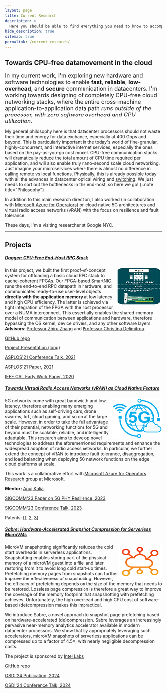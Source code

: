 ```yaml
---
layout: page
title: Current Research
description: >
  Here you should be able to find everything you need to know to accomplish the most common tasks when blogging with Hydejack.
hide_description: true
sitemap: true
permalink: /current_research/
---
```


## Towards CPU-free datamovement in the cloud

<font size="4">  In my current work, I'm exploring new hardware and software technologies to enable <strong>fast</strong>, <strong>reliable</strong>, <strong>low-overhead</strong>, and <strong>secure</strong> communication in datacenters. I'm working towards designing of completely CPU-free cloud networking stacks, where the entire cross-machine application-to-application data path <em>runs outside of the processor, with zero software overhead and CPU utilization</em>. </font>

My general philosophy here is that datacenter processors should not waste their time and energy for data exchange, especially at 400 Gbps and beyond. This is particularly important in the today's world of fine-granular, highly-concurrent, and interactive internet services, especially the ones based on the pay-as-you-go cost model. CPU-free communication stacks will dramatically reduce the total amount of CPU time required per application, and will also enable truly nano-second scale cloud networking. Just imagine your microservices where there is almost no difference in calling remote vs local functions. Physically, this is already possible today with all the advances in datacenter optical wiring and <a href="https://www.microsoft.com/en-us/research/project/sirius/" title="MSRC">switching</a>. We just needs to sort out the bottlenecks in the end-host, so here we go!
{:.note title="Philosophy"}

In addition to this main research direction, I also worked (in collaboration with <a href="https://www.microsoft.com/en-us/research/group/azure-for-operators-afo-research/" title="MSRC">Microsoft Azure for Operators</a>) on cloud native 5G architectures and virtual radio access networks (vRAN) with the focus on resilience and fault tolerance.

These days, I'm a visiting researcher at Google NYC.

---

## Projects

##### <ins>Dagger: CPU-Free End-Host RPC Stack</ins>

<img src="../assets/img/dagger_nic.png" width="150" height="120" style="float:right" padding-top=10px />

In this project, we built the first proof-of-concept system for offloading a basic cloud RPC stack to cache-coherent FPGAs. Our FPGA-based SmartNIC runs the end-to-end RPC datapath in hardware, and communicates ready-to-use user-level objects **directly with the application memory** at low latency and high CPU efficiency. The latter is achieved via tight integration of the FPGA with the host processor over a NUMA interconnect. This essentially enables the shared-memory model of communication between applications and hardware, therefore bypassing the OS kernel, device drivers, and any other software layers. **Advisors**: <a href="https://www.csl.cornell.edu/~zhiruz/" title="Cornell">Professor Zhiru Zhang</a> and <a href="https://www.csl.cornell.edu/~delimitrou/" title="Cornell">Professor Christina Delimitrou</a>.

<a href="https://github.com/barabanshek/Dagger" title="MSRC">GitHub repo</a>

<a href="https://github.com/barabanshek/Dagger/blob/master/resources/Dagger_Slides.pdf" title="MSRC">Project Presentation (long)</a>

<a href="https://www.youtube.com/watch?v=ONnR6Mg6t4E" title="MSRC">ASPLOS'21 Conference Talk, 2021</a>

<a href="https://dl.acm.org/doi/abs/10.1145/3445814.3446696" title="MSRC">ASPLOS'21 Paper, 2021</a>

<a href="https://ieeexplore.ieee.org/document/9180035/" title="MSRC">IEEE CAL Early Work Paper, 2020</a>


##### <ins>Towards Virtual Radio Access Networks (vRAN) as Cloud Native Feature</ins>

<img src="../assets/img/5g.png" width="160" height="130" style="float:right" padding-top=2px />

5G networks come with great bandwidth and low latency, therefore enabling many emerging applications such as self-driving cars, drone swarms, IoT, cloud gaming, and so on at the large scale. However, in order to take the full advantage of their potential, networking functions for 5G and beyond must be scalable, reliable, and intelligently adaptable. This research aims to develop novel technologies to address the aforementioned requirements and enhance the widespread adoption of radio access networks. In particular, we further extend the concept of vRAN to introduce fault tolerance, disaggregation, and load balancing when deploying 5G network functions on the edge cloud platforms at scale.

This work is a collaborative effort with <a href="https://www.microsoft.com/en-us/research/group/azure-for-operators-afo-research/" title="MSRC">Microsoft Azure for Operators Research</a> group at Microsoft.

**Mentor:** <a href="http://anujkalia.com/" title="AnujKalia">Anuj Kalia</a>.

<a href="https://www.microsoft.com/en-us/research/publication/resilient-baseband-processing-in-virtualized-rans-with-slingshot/" title="MSRC">SIGCOMM'23 Paper on 5G PHY Resilience, 2023</a>

<a href="https://www.youtube.com/watch?v=PYXsZaHABM0" title="MSRC">SIGCOMM'23 Conference Talk, 2023</a>

Patents: [<a href="https://patents.google.com/patent/US20230388234A1/en" title="US20230388234A1">1</a>, <a href="https://www.freepatentsonline.com/y2024/0405945.html" title="20240405945">2</a>, <a href="https://www.freepatentsonline.com/y2024/0406860.html" title="20240406860">3</a>]

##### <ins>Sabre: Hardware-Accelerated Snapshot Compression for Serverless MicroVMs</ins>

<img src="../assets/img/serverless.png" width="140" height="110" style="float:right" padding-top=10px />

MicroVM snapshotting significantly reduces the cold start overheads in serverless applications. Snapshotting enables storing part of the physical memory of a microVM guest into a file, and later restoring from it to avoid long cold start-up times. Prefetching memory pages from snapshots can further improve the effectiveness of snapshotting. However, the efficacy of prefetching depends on the size of the memory that needs to be restored. Lossless page compression is therefore a great way to improve the coverage of the memory footprint that snapshotting with prefetching achieves. Unfortunately, the high overhead and high CPU cost of software-based (de)compression makes this impractical.

We introduce Sabre, a novel approach to snapshot page prefetching based on hardware-accelerated (de)compression. Sabre leverages an increasingly pervasive near-memory analytics accelerator available in modern datacenter processors. We show that by appropriately leveraging such accelerators, microVM snapshots of serverless applications can be compressed up to a factor of 4.5×, with nearly negligible decompression costs.

The project is sponsored by <a href="https://www.intel.com/content/www/us/en/research/overview.html" title="Intel">Intel Labs</a>.

<a href="https://github.com/barabanshek/sabre" title="Sabre">GitHub repo</a>

<a href="https://www.usenix.org/system/files/osdi24-lazarev_1.pdf" title="OSDI">OSDI'24 Publication, 2024</a>

<a href="https://www.usenix.org/conference/osdi24/presentation/lazarev" title="OSDI">OSDI'24 Conference Talk, 2024</a>
